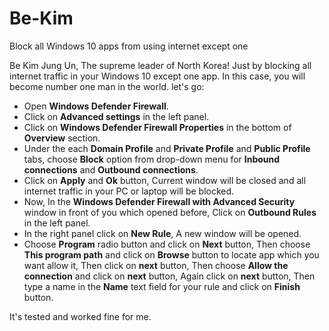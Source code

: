 # Be-Kim
Block all Windows 10 apps from using internet except one

Be Kim Jung Un, The supreme leader of North Korea! Just by blocking all internet traffic in your Windows 10 except one app. In this case, you will become number one man in the world. let's go:

* Open **Windows Defender Firewall**.
* Click on **Advanced settings** in the left panel.
* Click on **Windows Defender Firewall Properties** in the bottom of **Overview** section.
* Under the each **Domain Profile** and **Private Profile** and **Public Profile** tabs, choose **Block** option from drop-down menu for **Inbound connections** and **Outbound connections**.
* Click on **Apply** and **Ok** button, Current window will be closed and all internet traffic in your PC or laptop will be blocked.
* Now, In the **Windows Defender Firewall with Advanced Security** window in front of you which opened before, Click on **Outbound Rules** in the left panel.
* In the right panel click on **New Rule**, A new window will be opened.
* Choose **Program** radio button and click on **Next** button, Then choose **This program path** and click on **Browse** button to locate app which you want allow it, Then click on **next** button, Then choose **Allow the connection** and click on **next** button, Again click on **next** button, Then type a name in the **Name** text field for your rule and click on **Finish** button.

It's tested and worked fine for me.
